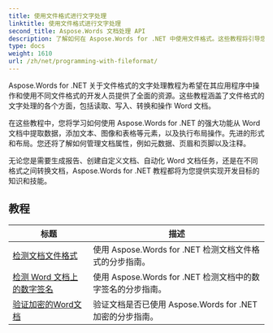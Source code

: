 ```yaml
---
title: 使用文件格式进行文字处理
linktitle: 使用文件格式进行文字处理
second_title: Aspose.Words 文档处理 API
description: 了解如何在 Aspose.Words for .NET 中使用文件格式。这些教程将引导您完成各种功能，例如检测文件格式、格式之间的转换。
type: docs
weight: 1610
url: /zh/net/programming-with-fileformat/
---
```

Aspose.Words for .NET 关于文件格式的文字处理教程为希望在其应用程序中操作和使用不同文件格式的开发人员提供了全面的资源。这些教程涵盖了文件格式的文字处理的各个方面，包括读取、写入、转换和操作 Word 文档。

在这些教程中，您将学习如何使用 Aspose.Words for .NET 的强大功能从 Word 文档中提取数据，添加文本、图像和表格等元素，以及执行布局操作。先进的形式和布局。您还将了解如何管理文档属性，例如元数据、页眉和页脚以及注释。

无论您是需要生成报告、创建自定义文档、自动化 Word 文档任务，还是在不同格式之间转换文档，Aspose.Words for .NET 教程都将为您提供实现开发目标的知识和技能。

 ## 教程
| 标题 | 描述 |
| --- | --- |
| [检测文档文件格式](./detect-file-format/) | 使用 Aspose.Words for .NET 检测文档文件格式的分步指南。 |
| [检测 Word 文档上的数字签名](./detect-document-signatures/) | 使用 Aspose.Words for .NET 检测文档中的数字签名的分步指南。 |
| [验证加密的Word文档](./verify-encrypted-document/) | 验证文档是否已使用 Aspose.Words for .NET 加密的分步指南。 |